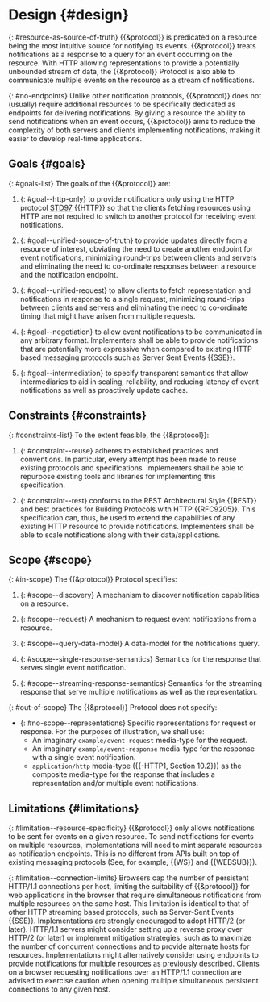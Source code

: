 # Design {#design}

{: #resource-as-source-of-truth}
{{&protocol}} is predicated on a resource being the most intuitive source for notifying its events. {{&protocol}} treats notifications as a response to a query for an event occurring on the resource. With HTTP allowing representations to provide a potentially unbounded stream of data, the {{&protocol}} Protocol is also able to communicate multiple events on the resource as a stream of notifications.

{: #no-endpoints}
Unlike other notification protocols, {{&protocol}} does not (usually) require additional resources to be specifically dedicated as endpoints for delivering notifications. By giving a resource the ability to send notifications when an event occurs, {{&protocol}} aims to reduce the complexity of both servers and clients implementing notifications, making it easier to develop real-time applications.

## Goals {#goals}

{: #goals-list}
The goals of the {{&protocol}} are:

1. {: #goal--http-only}
to provide notifications only using the HTTP protocol [STD97](https://www.rfc-editor.org/info/std97) {{HTTP}} so that the clients fetching resources using HTTP are not required to switch to another protocol for receiving event notifications.

1. {: #goal--unified-source-of-truth}
to provide updates directly from a resource of interest, obviating the need to create another endpoint for event notifications, minimizing round-trips between clients and servers and eliminating the need to co-ordinate responses between a resource and the notification endpoint.

1. {: #goal--unified-request}
to allow clients to fetch representation and notifications in response to a single request, minimizing round-trips between clients and servers and eliminating the need to co-ordinate timing that might have arisen from multiple requests.

1. {: #goal--negotiation}
to allow event notifications to be communicated in any arbitrary format. Implementers shall be able to provide notifications that are potentially more expressive when compared to existing HTTP based messaging protocols such as Server Sent Events {{SSE}}.

1. {: #goal--intermediation}
to specify transparent semantics that allow intermediaries to aid in scaling, reliability, and reducing latency of event notifications as well as proactively update caches.

## Constraints {#constraints}

{: #constraints-list}
To the extent feasible, the {{&protocol}}:

1. {: #constraint--reuse}
adheres to established practices and conventions. In particular, every attempt has been made to reuse existing protocols and specifications. Implementers shall be able to repurpose existing tools and libraries for implementing this specification.

1. {: #constraint--rest}
conforms to the REST Architectural Style {{REST}} and best practices for Building Protocols with HTTP {{RFC9205}}. This specification can, thus, be used to extend the capabilities of any existing HTTP resource to provide notifications. Implementers shall be able to scale notifications along with their data/applications.
<!--
  See my original comment on the Solid/Specification Gitter channel on 24 April 2020
  https://matrix.to/#/!PlIOdBsCTDRSCxsTGA:gitter.im/$VgCcuq2HbpLKJvxIw4witAUOsqcdhC98glgzqVI1WOY
-->

## Scope {#scope}

{: #in-scope}
The {{&protocol}} Protocol specifies:

1. {: #scope--discovery}
A mechanism to discover notification capabilities on a resource.

1. {: #scope--request}
A mechanism to request event notifications from a resource.

1. {: #scope--query-data-model}
A data-model for the notifications query.

1. {: #scope--single-response-semantics}
Semantics for the response that serves single event notification.

1. {: #scope--streaming-response-semantics}
Semantics for the streaming response that serve multiple notifications as well as the representation.


{: #out-of-scope}
The {{&protocol}} Protocol does not specify:

+ {: #no-scope--representations}
Specific representations for request or response. For the purposes of illustration, we shall use:
  + An imaginary `example/event-request` media-type for the request.
  + An imaginary `example/event-response` media-type for the response with a single event notification.
  + `application/http` media-type ({{-HTTP1, Section 10.2}}) as the composite media-type for the response that includes a representation and/or multiple event notifications.

## Limitations {#limitations}

{: #limitation--resource-specificity}
{{&protocol}} only allows notifications to be sent for events on a given resource. To send notifications for events on multiple resources, implementations will need to mint separate resources as notification endpoints. This is no different from APIs built on top of existing messaging protocols (See, for example, {{WS}} and {{WEBSUB}}).

{: #limitation--connection-limits}
Browsers cap the number of persistent HTTP/1.1 connections per host, limiting the suitability of {{&protocol}} for web applications in the browser that require simultaneous notifications from multiple resources on the same host. This limitation is identical to that of other HTTP streaming based protocols, such as Server-Sent Events {{SSE}}. Implementations are strongly encouraged to adopt HTTP/2 (or later). HTTP/1.1 servers might consider setting up a reverse proxy over HTTP/2 (or later) or implement mitigation strategies, such as to maximize the number of concurrent connections and to provide alternate hosts for resources. Implementations might alternatively consider using endpoints to provide notifications for multiple resources as previously described. Clients on a browser requesting notifications over an HTTP/1.1 connection are advised to exercise caution when opening multiple simultaneous persistent connections to any given host.
